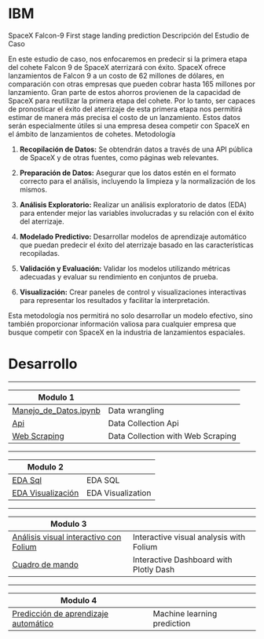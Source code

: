 # IBM
SpaceX Falcon-9 First stage landing prediction
Descripción del Estudio de Caso

En este estudio de caso, nos enfocaremos en predecir si la primera etapa del cohete Falcon 9 de SpaceX aterrizará con éxito. SpaceX ofrece lanzamientos de Falcon 9 a un costo de 62 millones de dólares, en comparación con otras empresas que pueden cobrar hasta 165 millones por lanzamiento. Gran parte de estos ahorros provienen de la capacidad de SpaceX para reutilizar la primera etapa del cohete. Por lo tanto, ser capaces de pronosticar el éxito del aterrizaje de esta primera etapa nos permitirá estimar de manera más precisa el costo de un lanzamiento. Estos datos serán especialmente útiles si una empresa desea competir con SpaceX en el ámbito de lanzamientos de cohetes.
Metodología

 1.  **Recopilación de Datos:** Se obtendrán datos a través de una API pública de SpaceX y de otras fuentes, como páginas web relevantes.

 2.  **Preparación de Datos:** Asegurar que los datos estén en el formato correcto para el análisis, incluyendo la limpieza y la normalización de los mismos.

 3.  **Análisis Exploratorio:** Realizar un análisis exploratorio de datos (EDA) para entender mejor las variables involucradas y su relación con el éxito del aterrizaje.

 4.  **Modelado Predictivo:** Desarrollar modelos de aprendizaje automático que puedan predecir el éxito del aterrizaje basado en las características recopiladas.

  5.  **Validación y Evaluación:** Validar los modelos utilizando métricas adecuadas y evaluar su rendimiento en conjuntos de prueba.

  6.  **Visualización:** Crear paneles de control y visualizaciones interactivas para representar los resultados y facilitar la interpretación.

Esta metodología nos permitirá no solo desarrollar un modelo efectivo, sino también proporcionar información valiosa para cualquier empresa que busque competir con SpaceX en la industria de lanzamientos espaciales.

# Desarrollo
---

| Modulo 1                                                                                                                               |                                   |
| -------------------------------------------------------------------------------------------------------------------------------------- | --------------------------------- |
| [Manejo_de_Datos.ipynb](https://github.com/lucandro/IBM/blob/3b00a27346c7475a9e2b14fa89904711a9599de7/Manejo_de_Datos.ipynb)           | Data wrangling                    |
| [Api](https://github.com/lucandro/IBM/blob/c148166e82a80eba98c2f7e2f7f2720de11e1ac9/Recogida_de_Datos.ipynb)                           | Data Collection Api               |
| [Web Scraping](https://github.com/lucandro/IBM/blob/c148166e82a80eba98c2f7e2f7f2720de11e1ac9/Recogida_de_Datos_con_Web_Scraping.ipynb) | Data Collection with Web Scraping |

---

| Modulo 2                                                                                                                        |                   |
| ------------------------------------------------------------------------------------------------------------------------------- | ----------------- |
| [EDA Sql](https://github.com/lucandro/IBM/blob/3f13c2add835bffc5309d4ada0251a386fba4c31/EDA_Sql.ipynb)                          | EDA  SQL          |
| [EDA Visualización](https://github.com/lucandro/IBM/blob/ee243619c52c9ac26af164d328dcbd3b61e032ea/EDA_Visualizaci%C3%B3n.ipynb) | EDA Visualization |

---


| Modulo 3                                                                                                                        |                   |
| ------------------------------------------------------------------------------------------------------------------------------- | ----------------- |
| [Análisis visual interactivo con Folium](https://github.com/lucandro/IBM/blob/95f6b10e01242f9cafc58e143630ba84b04fdc4b/An%C3%A1lisis_visual_interactivo_con_Folium.ipynb)                          | Interactive visual analysis with Folium          |
| [Cuadro de mando](https://github.com/lucandro/IBM/blob/e7bda23df9d2c54e253cb03170a83c3ea4736821/Cuadro_de_Mando_Interactivo_con_Ploty_Dash.ipynb) | Interactive Dashboard with Plotly Dash  |


---


| Modulo 4 |     |
| -------- | --- |
| [Predicción de aprendizaje automático](https://github.com/lucandro/IBM/blob/c2e86019e088e1d411cf03fb5876b1eab2cd722b/Predicci%C3%B3n_de_aprendizaje_autom%C3%A1tico.ipynb)     | Machine learning prediction    |



